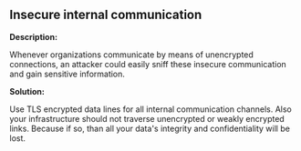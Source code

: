Insecure internal communication
-------

**Description:**

Whenever organizations communicate by means of unencrypted connections, an attacker
could easily sniff these insecure communication and gain sensitive information.


**Solution:**

Use TLS encrypted data lines for all internal communication channels.
Also your infrastructure should not traverse unencrypted or weakly encrypted links. Because
if so, than all your data's integrity and confidentiality will be lost.
